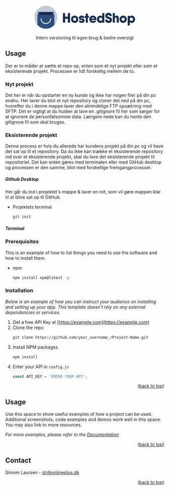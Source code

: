 <a name="readme-top"></a>

<!-- [![Forks][forks-shield]][forks-url]
[![Stargazers][stars-shield]][stars-url]
[![Issues][issues-shield]][issues-url]
[![MIT License][license-shield]][license-url]
[![LinkedIn][linkedin-shield]][linkedin-url] -->

<!-- PROJECT LOGO -->
<br />
<div align="center">
  <a href="https://github.com/HostedShop">
    <img src="images/5BI1fI4.png" alt="Logo" width="auto" height="80">
  </a>

  <!-- <h3 align="center">Hostedshop</h3> -->

  <p align="center">
    Intern versioning til egen brug & bedre oversigt
  </p>
</div>

<!-- USAGE -->

## Usage

Der er to måder at sætte et repo op, enten som et nyt projekt eller som et eksisterende projekt. Processen er lidt forskellig mellem de to.

### Nyt projekt

Det her er når du opstarter en ny kunde og ikke har nogen filer på din pc endnu. Her laver du blot et nyt repository og cloner det ned på din pc, hvorefter du i denne mappe laver den almindelige FTP opsætning med SFTP.
Det er vigtigt at du husker at lave en .gitignore fil her som sørger for at ignorere de personfølsomme data.
Længere nede kan du hente den gitignore fil som skal bruges.

### Eksisterende projekt

Denne process er hvis du allerede har kundens projekt på din pc og vil have det sat op til et repository.
Da du ikke kan trække et eksisterende repository ind over et eksisterende projekt, skal du lave det eksisterende projekt til repositoriet.
Det kan enten gøres med terminalen eller med GitHub desktop og processen er den samme, blot med forskellige fremgangprocesser.

##### Github Desktop

Her går du ind i projektet's mappe & laver en init, som vil gøre mappen klar til at blive sat op til GitHub.

- Projektets terminal
  ```sh
  git init
  ```

##### Terminal

### Prerequisites

This is an example of how to list things you need to use the software and how to install them.

- npm
  ```sh
  npm install npm@latest -g
  ```

### Installation

_Below is an example of how you can instruct your audience on installing and setting up your app. This template doesn't rely on any external dependencies or services._

1. Get a free API Key at [https://example.com](https://example.com)
2. Clone the repo
   ```sh
   git clone https://github.com/your_username_/Project-Name.git
   ```
3. Install NPM packages
   ```sh
   npm install
   ```
4. Enter your API in `config.js`
   ```js
   const API_KEY = 'ENTER YOUR API';
   ```

<p align="right">(<a href="#readme-top">back to top</a>)</p>

<!-- USAGE EXAMPLES -->

## Usage

Use this space to show useful examples of how a project can be used. Additional screenshots, code examples and demos work well in this space. You may also link to more resources.

_For more examples, please refer to the [Documentation](https://example.com)_

<p align="right">(<a href="#readme-top">back to top</a>)</p>

<!-- CONTACT -->

## Contact

Simom Laursen - slr@onlineplus.dk

<p align="right">(<a href="#readme-top">back to top</a>)</p>

